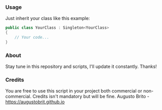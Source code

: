 ### Usage
Just inherit your class like this example:


```csharp
public class YourClass : Singleton<YourClass>
{
	// Your code...
}
```

### About
Stay tune in this repository and scripts, I'll update it constantly. Thanks! 

### Credits
You are free to use this script in your project both commercial or non-commercial. Credits isn't mandatory but will be fine.
Augusto Brito - https://augustobrit.github.io
